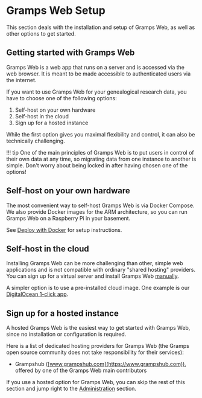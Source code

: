 
# Gramps Web Setup

This section deals with the installation and setup of Gramps Web, as well as other options to get started.

## Getting started with Gramps Web

Gramps Web is a web app that runs on a server and is accessed via the web browser. It is meant to be made accessible to authenticated users via the internet.

If you want to use Gramps Web for your genealogical research data, you have to choose one of the following options:

1. Self-host on your own hardware
2. Self-host in the cloud
3. Sign up for a hosted instance

While the first option gives you maximal flexibility and control, it can also be technically challenging.

!!! tip
    One of the main principles of Gramps Web is to put users in control of their own data at any time, so migrating data from one instance to another is simple. Don't worry about being locked in after having chosen one of the options!

## Self-host on your own hardware

The most convenient way to self-host Gramps Web is via Docker Compose. We also provide Docker images for the ARM architecture, so you can run Gramps Web on a Raspberry Pi in your basement.

See [Deploy with Docker](Deployment.md) for setup instructions.


## Self-host in the cloud

Installing Gramps Web can be more challenging than other, simple web applications and is not compatible with ordinary "shared hosting" providers. You can sign up for a virtual server and install Gramps Web [manually](Deployment.md).

A simpler option is to use a pre-installed cloud image. One example is our [DigitalOcean 1-click app](DigitalOcean.md).

## Sign up for a hosted instance

A hosted Gramps Web is the easiest way to get started with Gramps Web, since no installation or configuration is required.

Here is a list of dedicated hosting providers for Gramps Web (the Gramps open source community does not take responsibility for their services):

- Grampshub ([www.grampshub.com](https://www.grampshub.com)), offered by one of the Gramps Web main contributors

If you use a hosted option for Gramps Web, you can skip the rest of this section and jump right to the [Administration](admin.md) section.